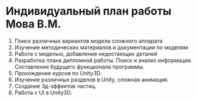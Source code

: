 # Индивидуальный план работы Мова В.М.
1. Поиск различных вариантов модели сложного аппарата
2. Изучение методических материалов и документации по моделям 
3. Работа с моделью, добавление недостающих деталей
4. Разработка плана дипломной работы. Поиск и анализ информации. Составление будущего функционала программы.
5. Прохождение курсов по Unity3D.
5. Изучение различных разделов в Unity, сложная анимация.
6. Создание 3д-эффектов частиц.
7. Работа с UI в Unity3D.
